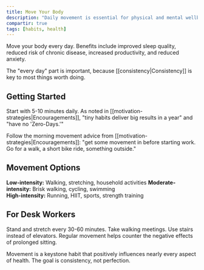 ```yaml
---
title: Move Your Body
description: "Daily movement is essential for physical and mental wellbeing."
compartir: true
tags: [habits, health]
---
```


Move your body every day. Benefits include improved sleep quality, reduced risk of chronic disease, increased productivity, and reduced anxiety.

The "every day" part is important, because [[consistency|Consistency]] is key to most things worth doing.

## Getting Started

Start with 5-10 minutes daily. As noted in [[motivation-strategies|Encouragements]], "tiny habits deliver big results in a year" and "have no 'Zero-Days.'"

Follow the morning movement advice from [[motivation-strategies|Encouragements]]: "get some movement in before starting work. Go for a walk, a short bike ride, something outside."

## Movement Options

**Low-intensity:** Walking, stretching, household activities
**Moderate-intensity:** Brisk walking, cycling, swimming  
**High-intensity:** Running, HIIT, sports, strength training

## For Desk Workers

Stand and stretch every 30-60 minutes. Take walking meetings. Use stairs instead of elevators. Regular movement helps counter the negative effects of prolonged sitting.

Movement is a keystone habit that positively influences nearly every aspect of health. The goal is consistency, not perfection.
